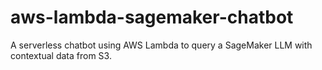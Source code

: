 # aws-lambda-sagemaker-chatbot
A serverless chatbot using AWS Lambda to query a SageMaker LLM with contextual data from S3.
